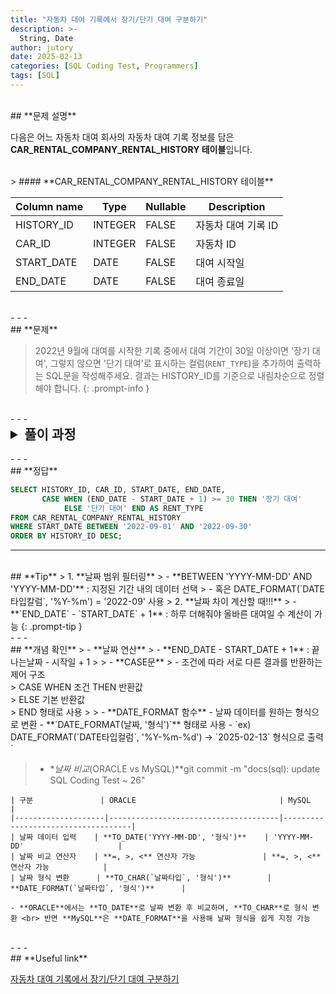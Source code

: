 ```yaml
---
title: "자동차 대여 기록에서 장기/단기 대여 구분하기"
description: >-
  String, Date
author: jutory
date: 2025-02-13
categories: [SQL Coding Test, Programmers]
tags: [SQL]
---
```

<br>
## **문제 설명**

다음은 어느 자동차 대여 회사의 자동차 대여 기록 정보를 담은 **CAR_RENTAL_COMPANY_RENTAL_HISTORY 테이블**입니다.

<br>
> #### **CAR_RENTAL_COMPANY_RENTAL_HISTORY 테이블**

| Column name | Type    | Nullable | Description         |
|-------------|---------|----------|---------------------|
| HISTORY_ID  | INTEGER | FALSE    | 자동차 대여 기록 ID |
| CAR_ID      | INTEGER | FALSE    | 자동차 ID          |
| START_DATE  | DATE    | FALSE    | 대여 시작일         |
| END_DATE    | DATE    | FALSE    | 대여 종료일         |

<br>
- - -
<br>
## **문제**

> 2022년 9월에 대여를 시작한 기록 중에서 대여 기간이 30일 이상이면 '장기 대여', 그렇지 않으면 '단기 대여'로 표시하는 컬럼(`RENT_TYPE`)을 추가하여 출력하는 SQL문을 작성해주세요. 결과는 HISTORY_ID를 기준으로 내림차순으로 정렬해야 합니다.
{: .prompt-info }

<br>
- - -
<br>
<details>
  <summary style="font-size: 1.5em; font-weight: bold;">풀이 과정</summary>
<div markdown="1">

1. **조건 확인**  
   - 대여 시작일이 **2022년 9월**이므로 → **`START_DATE` BETWEEN '2022-09-01' AND '2022-09-30'**

2. **대여 기간 계산**  
   - WHERE 조건으로 **`END_DATE` - `START_DATE` + 1** → 30 이상이면 장기 대여로 처리하면 될 것 같군.

3. **조건에 따라 `RENT_TYPE` 지정**
   - CASE WHEN (`END_DATE` - `START_DATE` + 1) >= 30 THEN '장기 대여' ELSE '단기 대여' END

4. **결과 정렬**
   - 정렬 기준에 따라 **ORDER BY**로 결과 정렬
       - **`HISTORY_ID`** 기준으로 내림차순 정렬

5. **최종 출력 컬럼은**  
   - `HISTORY_ID`, `CAR_ID`, `START_DATE`, `END_DATE`, `RENT_TYPE`

* **_교훈_**
   - 흠. 대여 날짜 확인할 때 BETWEEN 방법 보다는.. WHERE DATE_FORMAT(START_DATE, '%Y-%m') = '2022-09' 라고 조건 다는게 더 명확한 것 같다.
</div>
</details>

<br>
- - -
<br>
## **정답**

```sql
SELECT HISTORY_ID, CAR_ID, START_DATE, END_DATE,
       CASE WHEN (END_DATE - START_DATE + 1) >= 30 THEN '장기 대여'
            ELSE '단기 대여' END AS RENT_TYPE
FROM CAR_RENTAL_COMPANY_RENTAL_HISTORY
WHERE START_DATE BETWEEN '2022-09-01' AND '2022-09-30'
ORDER BY HISTORY_ID DESC;
```

- - -
<br>
## **Tip**
> 1. **날짜 범위 필터링**  
>    - **BETWEEN 'YYYY-MM-DD' AND 'YYYY-MM-DD'** : 지정된 기간 내의 데이터 선택
>    - 혹은 DATE_FORMAT(`DATE타입칼럼`, '%Y-%m') = '2022-09' 사용
> 2. **날짜 차이 계산할 때!!!**  
>    - **`END_DATE` - `START_DATE` + 1** : 하루 더해줘야 올바른 대여일 수 계산이 가능
{: .prompt-tip }

<br>
- - -
<br>
## **개념 확인**
> - **날짜 연산**  
>    - **END_DATE - START_DATE + 1** : 끝나는날짜 - 시작일 + 1
>
> - **CASE문**
>    - 조건에 따라 서로 다른 결과를 반환하는 제어 구조 <br>
>      CASE WHEN 조건 THEN 반환값 <br>
>           ELSE 기본 반환값 <br>
>       END 형태로 사용
>
> - **DATE_FORMAT 함수**  
    - 날짜 데이터를 원하는 형식으로 변환  
    - **`DATE_FORMAT(날짜, '형식')`** 형태로 사용  
    - `ex) DATE_FORMAT(`DATE타입컬럼`, '%Y-%m-%d') → `2025-02-13` 형식으로 출력`

> - **날짜 비교*(ORACLE vs MySQL)**git commit -m "docs(sql): update SQL Coding Test ~ 26"

    | 구분               | ORACLE                                | MySQL                             |
    |--------------------|--------------------------------------|------------------------------------|
    | 날짜 데이터 입력    | **TO_DATE('YYYY-MM-DD', '형식')**    | 'YYYY-MM-DD'                     |
    | 날짜 비교 연산자    | **=, >, <** 연산자 가능               | **=, >, <** 연산자 가능            |
    | 날짜 형식 변환      | **TO_CHAR(`날짜타입`, '형식')**        | **DATE_FORMAT(`날짜타입`, '형식')**      |

    - **ORACLE**에서는 **TO_DATE**로 날짜 변환 후 비교하며, **TO_CHAR**로 형식 변환 <br> 반면 **MySQL**은 **DATE_FORMAT**을 사용해 날짜 형식을 쉽게 지정 가능

<br>
- - -
<br>
## **Useful link**

[자동차 대여 기록에서 장기/단기 대여 구분하기](https://school.programmers.co.kr/learn/courses/30/lessons/151138)